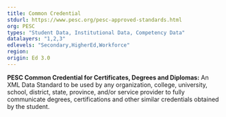 ```yaml
---
title: Common Credential
stdurl: https://www.pesc.org/pesc-approved-standards.html
org: PESC
types: "Student Data, Institutional Data, Competency Data"
datalayers: "1,2,3"
edlevels: "Secondary,HigherEd,Workforce"
region:
origin: Ed 3.0
---
```

**PESC Common Credential for Certificates, Degrees and Diplomas:** An XML Data Standard to be used by any organization, college, university, school, district, state, province, and/or service provider to fully communicate degrees, certifications and other similar credentials obtained by the student.